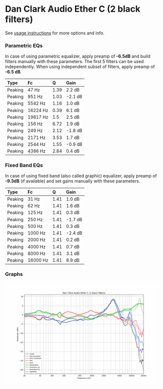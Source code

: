 # Dan Clark Audio Ether C (2 black filters)
See [usage instructions](https://github.com/jaakkopasanen/AutoEq#usage) for more options and info.

### Parametric EQs
In case of using parametric equalizer, apply preamp of **-6.5dB** and build filters manually
with these parameters. The first 5 filters can be used independently.
When using independent subset of filters, apply preamp of **-6.5 dB**.

| Type    | Fc       |    Q | Gain    |
|:--------|:---------|:-----|:--------|
| Peaking | 47 Hz    | 1.39 | 2.2 dB  |
| Peaking | 951 Hz   | 1.03 | -2.1 dB |
| Peaking | 5542 Hz  | 1.16 | 1.0 dB  |
| Peaking | 16224 Hz | 0.39 | 6.1 dB  |
| Peaking | 19817 Hz | 1.5  | 2.5 dB  |
| Peaking | 156 Hz   | 6.72 | 1.9 dB  |
| Peaking | 249 Hz   | 2.12 | -1.8 dB |
| Peaking | 2171 Hz  | 3.53 | 1.7 dB  |
| Peaking | 2544 Hz  | 1.55 | -0.9 dB |
| Peaking | 4386 Hz  | 2.84 | 0.4 dB  |

### Fixed Band EQs
In case of using fixed band (also called graphic) equalizer, apply preamp of **-9.3dB**
(if available) and set gains manually with these parameters.

| Type    | Fc       |    Q | Gain    |
|:--------|:---------|:-----|:--------|
| Peaking | 31 Hz    | 1.41 | 1.0 dB  |
| Peaking | 62 Hz    | 1.41 | 1.6 dB  |
| Peaking | 125 Hz   | 1.41 | 0.3 dB  |
| Peaking | 250 Hz   | 1.41 | -1.7 dB |
| Peaking | 500 Hz   | 1.41 | 0.3 dB  |
| Peaking | 1000 Hz  | 1.41 | -2.4 dB |
| Peaking | 2000 Hz  | 1.41 | 0.2 dB  |
| Peaking | 4000 Hz  | 1.41 | 0.7 dB  |
| Peaking | 8000 Hz  | 1.41 | 3.1 dB  |
| Peaking | 16000 Hz | 1.41 | 8.9 dB  |

### Graphs
![](./Dan%20Clark%20Audio%20Ether%20C%20(2%20black%20filters).png)